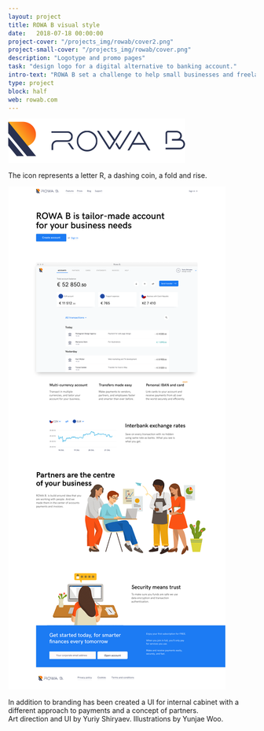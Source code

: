 ```yaml
---
layout: project
title: ROWA B visual style
date:   2018-07-18 00:00:00
project-cover: "/projects_img/rowab/cover2.png"
project-small-cover: "/projects_img/rowab/cover.png"
description: "Logotype and promo pages"
task: "design logo for a digital alternative to banking account."
intro-text: "ROWA B set a challenge to help small businesses and freelancers with their financial life. To support the company's vision and was created a logotype. After I have been directing a development of visual style and brand materials.For the launch of the service was designed a promo page."
type: project
block: half
web: rowab.com
---
```


<span class="p400 hero">![](/projects_img/rowab/rowab.svg)</span>

<span class="p-center">The icon represents a letter R, a dashing coin, a fold and rise.</span>

<span class="p1000 pshadow">![](/projects_img/rowab/promo-web.png)</span>

<span class="p-center">In addition to branding has been created a UI for internal cabinet with a different approach to payments and a concept of partners.<br>Art direction and UI by Yuriy Shiryaev. Illustrations by Yunjae Woo.</span>








